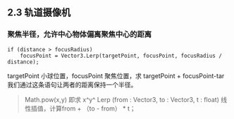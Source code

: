 ## 2.3 轨道摄像机
### 聚焦半径，允许中心物体偏离聚焦中心的距离
```
if (distance > focusRadius)	
	focusPoint = Vector3.Lerp(targetPoint, focusPoint, focusRadius / distance);
```
targetPoint 小球位置，focusPoint 聚焦位置，求 targetPoint + focusPoint-tar 
我们通过这条语句让两者的距离保持一个半径。 





> Math.pow(x,y) 即求 x^y^ 
> Lerp (from : Vector3, to : Vector3, t : float)  线性插值，计算from + （to - from） * t；